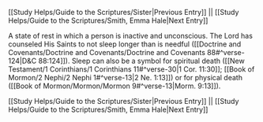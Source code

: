 [[Study Helps/Guide to the Scriptures/Sister|Previous Entry]]  ||  [[Study Helps/Guide to the Scriptures/Smith, Emma Hale|Next Entry]]

 A state of rest in which a person is inactive and unconscious. The Lord has counseled His Saints to not sleep longer than is needful ([[Doctrine and Covenants/Doctrine and Covenants/Doctrine and Covenants 88#^verse-124|D&C 88:124]]). Sleep can also be a symbol for spiritual death ([[New Testament/1 Corinthians/1 Corinthians 11#^verse-30|1 Cor. 11:30]]; [[Book of Mormon/2 Nephi/2 Nephi 1#^verse-13|2 Ne. 1:13]]) or for physical death ([[Book of Mormon/Mormon/Mormon 9#^verse-13|Morm. 9:13]]).

[[Study Helps/Guide to the Scriptures/Sister|Previous Entry]]  ||  [[Study Helps/Guide to the Scriptures/Smith, Emma Hale|Next Entry]]